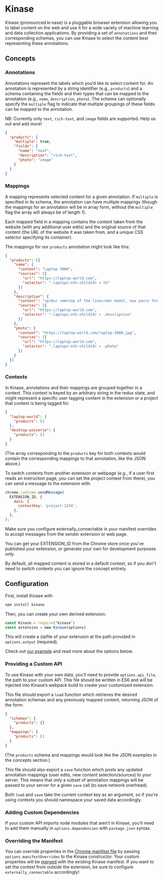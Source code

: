 # Kinase
Kinase (pronounced ki·nase) is a pluggable browser extension allowing you to label content on the web and use it for a wide variety of machine learning and data collection applications. By providing a set of `annotations` and their corresponding schemas, you can use Kinase to select the content best representing these annotations.


## Concepts
### Annotations
Annotations represent the labels which you’d like to select content for. An annotation is represented by a string identifier (e.g., `products`) and a schema containing the fields and their types that can be mapped to the annotation (e.g., `name`, `description`, `photo`). The schema can optionally specify the `multiple` flag to indicate that multiple groupings of these fields can be mapped to the annotation.

NB: Currently only `text`, `rich-text`, and `image` fields are supported. Help us out and add more!

```JSON
{
  "products": {
    "multiple": true,
    "fields": {
      "name": "text",
      "description": "rich-text",
      "photo": "image"
    }
  }
}
```

### Mappings
A mapping represents selected content for a given annotation. If `multiple` is specified in its schema, the annotation can have multiple mappings (though the mappings for an annotation will be in array form, without the `multiple` flag the array will always be of length 1).

Each mapped field in a mapping contains the content taken from the website (with any additional user edits) and the original source of that content (the URL of the website it was taken from, and a unique CSS selector specifying its container).

The mappings for our `products` annotation might look like this:
```JSON
{
  "products": [{
    "name": {
      "content": "Laptop 3000",
      "sources": [{
        "url": "https://laptop-world.com",
        "selector": ".laptops:nth-child(0) > h3"
      }]
    },
    "description": {
      "content": "<p>Our <em>top of the line</em> model, now yours for only $9999.99!</p>",
      "sources": [{
        "url": "https://laptop-world.com",
        "selector": ".laptops:nth-child(0) > .description"
      }]
    },
    "photo": {
      "content": "https://laptop-world.com/laptop-3000.jpg",
      "sources": [{
        "url": "https://laptop-world.com",
        "selector": ".laptops:nth-child(0) > .photo"
      }]
    }
  }]
}
```

### Contexts
In Kinase, annotations and their mappings are grouped together in a context. This context is keyed by an arbitrary string in the redux state, and might represent a specific user tagging content in the extension or a project that content is being tagged for.

```JSON
{
  "laptop-world": {
    "products": []
  },
  "desktop-universe": {
    "products": []
  }
}
```
(The array corresponding to the `products` key for both contexts would contain the corresponding mappings to that annotation, like the JSON above.)

To switch contexts from another extension or webpage (e.g., if a user first reads an instruction page, you can set the project context from there), you can send a message to the extension with:

```Javascript
chrome.runtime.sendMessage(
  EXTENSION_ID, {
    data: {
      contextKey: 'project-1234',
    },
  },
);
```

Make sure you configure externally_connectable in your manifest overrides to accept messages from the sender extension or web page.

You can get your EXTENSION_ID from the Chrome store once you've published your extension, or generate your own for development purposes only.

By default, all mapped content is stored in a default context, so if you don't need to switch contexts you can ignore the concept entirely.

## Configuration
First, install Kinase with
```bash
npm install kinase
```

Then, you can create your own derived extension:
```Javascript
const Kinase = require(‘kinase’)
const extension = new Kinase(options)
```
This will create a zipfile of your extension at the path provided in `options.output` (required).

Check out [our example](https://github.com/b12io/kinase-example) and read more about the options below.

### Providing a Custom API
To use Kinase with your own data, you’ll need to provide `options.api_file`, the path to your custom API. This file should be written in ES6 and will be injected into Kinase’s webpack build to create your customized extension.

This file should export a `load` function which retrieves the desired annotation schemas and any previously mapped content, returning JSON of the form:
```JSON
{
  "schemas": {
    "products": {}
  },
  "mappings": {
    "products": []
  }
}
```
(The `products` schema and mappings would look like the JSON examples in the concepts section.)

This file should also export a `save` function which posts any updated annotation mappings (user edits, new content selection/sources) to your server. This means that only a subset of annotation mappings will be passed to your server for a given `save` call (to save network overhead).

Both `load` and `save` take the current context key as an argument, so if you’re using contexts you should namespace your saved data accordingly.

### Adding Custom Dependencies
If your custom API imports node modules that aren’t in Kinase, you’ll need to add them manually in `options.dependencies` with `package.json` syntax.

### Overriding the Manifest
You can override properties in the [Chrome manifest file](https://developer.chrome.com/extensions/manifest) by passing `options.manifestOverrides` to the Kinase constructor. Your custom properties will be [merged](https://lodash.com/docs/4.17.4#merge) with the existing Kinase manifest. If you want to set the context from outside the extension, be sure to configure  `externally_connectable` accordingly!
